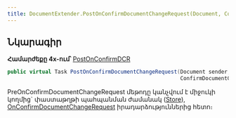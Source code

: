 ```yaml
---
title: DocumentExtender.PostOnConfirmDocumentChangeRequest(Document, ConfirmDocumentChangeRequestEventArgs) մեթոդ
---
```


## Նկարագիր

**Համարժեքը 4x-ում՝** [PostOnConfirmDCR](https://armsoft.github.io/as4x-docs/HTM/ProgrGuide/ScriptProcs/DocExtenderEvents/PostOnConfirmDCR.html)

```c#
public virtual Task PostOnConfirmDocumentChangeRequest(Document sender, 
                                                       ConfirmDocumentChangeRequestEventArgs args)
```

PreOnConfirmDocumentChangeRequest մեթոդը կանչվում է միջուկի կողմից` փաստաթղթի պահպանման ժամանակ ([Store](https://armsoft.github.io/as4x-docs/HTM/ProgrGuide/Functions/ASDOC/Store.html)), [OnConfirmDocumentChangeRequest](../../../server_api/definitions/document/OnConfirmDocumentChangeRequest.md) իրադարձություններից հետո։